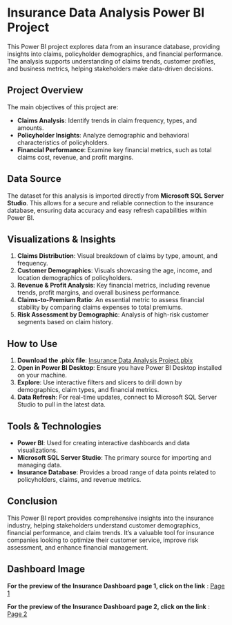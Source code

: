 # Insurance Data Analysis Power BI Project

This Power BI project explores data from an insurance database, providing insights into claims, policyholder demographics, and financial performance. The analysis supports understanding of claims trends, customer profiles, and business metrics, helping stakeholders make data-driven decisions.

## Project Overview

The main objectives of this project are:
- **Claims Analysis**: Identify trends in claim frequency, types, and amounts.
- **Policyholder Insights**: Analyze demographic and behavioral characteristics of policyholders.
- **Financial Performance**: Examine key financial metrics, such as total claims cost, revenue, and profit margins.

## Data Source

The dataset for this analysis is imported directly from **Microsoft SQL Server Studio**. This allows for a secure and reliable connection to the insurance database, ensuring data accuracy and easy refresh capabilities within Power BI.

## Visualizations & Insights

1. **Claims Distribution**: Visual breakdown of claims by type, amount, and frequency.
2. **Customer Demographics**: Visuals showcasing the age, income, and location demographics of policyholders.
3. **Revenue & Profit Analysis**: Key financial metrics, including revenue trends, profit margins, and overall business performance.
4. **Claims-to-Premium Ratio**: An essential metric to assess financial stability by comparing claims expenses to total premiums.
5. **Risk Assessment by Demographic**: Analysis of high-risk customer segments based on claim history.

## How to Use

1. **Download the .pbix file**: [Insurance Data Analysis Project.pbix](Insurance%20Data%20Analysis%20Project.pbix)
2. **Open in Power BI Desktop**: Ensure you have Power BI Desktop installed on your machine.
3. **Explore**: Use interactive filters and slicers to drill down by demographics, claim types, and financial metrics.
4. **Data Refresh**: For real-time updates, connect to Microsoft SQL Server Studio to pull in the latest data.

## Tools & Technologies

- **Power BI**: Used for creating interactive dashboards and data visualizations.
- **Microsoft SQL Server Studio**: The primary source for importing and managing data.
- **Insurance Database**: Provides a broad range of data points related to policyholders, claims, and revenue metrics.

## Conclusion

This Power BI report provides comprehensive insights into the insurance industry, helping stakeholders understand customer demographics, financial performance, and claim trends. It’s a valuable tool for insurance companies looking to optimize their customer service, improve risk assessment, and enhance financial management.

## Dashboard Image
**For the preview of the Insurance Dashboard page 1, click on the link** : [Page 1](Dashboard%20image%20page%201.png)

**For the preview of the Insurance Dashboard page 2, click on the link** : [Page 2](Dashboard%20image%20page%202.png)

